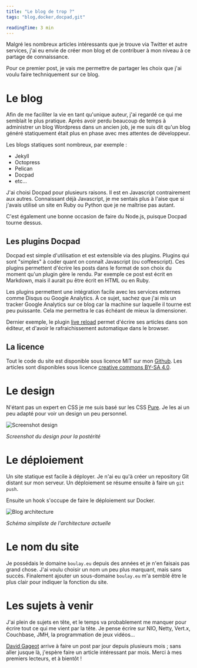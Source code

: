 ```yaml
---
title: "Le blog de trop ?"
tags: "blog,docker,docpad,git"

readingTime: 3 min
---
```


Malgré les nombreux articles intéressants que je trouve via Twitter et autre services, j'ai eu envie de créer mon blog et de contribuer à mon niveau à ce partage de connaissance.

Pour ce premier post, je vais me permettre de partager les choix que j'ai voulu faire techniquement sur ce blog.

# Le blog

Afin de me faciliter la vie en tant qu'unique auteur, j'ai regardé ce qui me semblait le plus pratique. Après avoir perdu beaucoup de temps à administrer un blog Wordpress dans un ancien job, je me suis dit qu'un blog généré statiquement était plus en phase avec mes attentes de développeur.

Les blogs statiques sont nombreux, par exemple :
* Jekyll
* Octopress
* Pelican
* Docpad
* etc...

J'ai choisi Docpad pour plusieurs raisons. Il est en Javascript contrairement aux autres. Connaissant déjà Javascript, je me sentais plus à l'aise que si j'avais utilisé un site en Ruby ou Python que je ne maîtrise pas autant.

C'est également une bonne occasion de faire du Node.js, puisque Docpad tourne dessus.

## Les plugins Docpad
Docpad est simple d'utilisation et est extensible via des plugins. Plugins qui sont "simples" à coder quant on connaît Javascript (ou coffeescript). Ces plugins permettent d'écrire les posts dans le format de son choix du moment qu'un plugin gère le rendu. Par exemple ce post est écrit en Markdown, mais il aurait pu être écrit en HTML ou en Ruby.

Les plugins permettent une intégration facile avec les services externes comme Disqus ou Google Analytics. À ce sujet, sachez que j'ai mis un tracker Google Analytics sur ce blog car la machine sur laquelle il tourne est peu puissante. Cela me permettra le cas échéant de mieux la dimensioner.

Dernier exemple, le plugin [live reload](https://github.com/docpad/docpad-plugin-livereload/) permet d'écrire ses articles dans son éditeur, et d'avoir le rafraichissement automatique dans le browser.

## La licence

Tout le code du site est disponible sous licence MIT sur mon [Github](https://github.com/fboulay/website). Les articles sont disponibles sous licence [creative commons BY-SA 4.0](http://creativecommons.org/licenses/by-sa/4.0/).

# Le design

N'étant pas un expert en CSS je me suis basé sur les CSS [Pure](http://purecss.io/). Je les ai un peu adapté pour voir un design un peu personnel.

![Screenshot design](/img/2014-06-03-design.png "Screenshot design")

_Screenshot du design pour la postérité_

# Le déploiement

Un site statique est facile à déployer. Je n'ai eu qu'à créer un repository Git distant sur mon serveur. Un déploiement se résume ensuite à faire un `git push`.

Ensuite un hook s'occupe de faire le déploiement sur Docker.

![Blog architecture](/img/2014-06-03-archi-blog.png "Blog architecture")

_Schéma simpliste de l'architecture actuelle_

# Le nom du site

Je possédais le domaine `boulay.eu` depuis des années et je n'en faisais pas grand chose. J'ai voulu choisir un nom un peu plus marquant, mais sans succès. Finalement ajouter un sous-domaine `boulay.eu` m'a semblé être le plus clair pour indiquer la fonction du site.

# Les sujets à venir

J'ai plein de sujets en tête, et le temps va probablement me manquer pour écrire tout ce qui me vient par la tête. Je pense écrire sur NIO, Netty, Vert.x, Couchbase, JMH, la programmation de jeux vidéos...

[David Gageot](http://blog.javabien.net/) arrive à faire un post par jour depuis plusieurs mois ; sans aller jusque là, j'espère faire un article intéressant par mois.
Merci à mes premiers lecteurs, et à bientôt !
